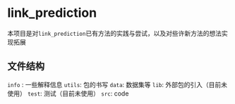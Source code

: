 # link_prediction 
本项目是对`link_prediction`已有方法的实践与尝试，以及对些许新方法的想法实现拓展

## 文件结构
`info` : 一些解释信息 
`utils`: 包的书写
`data`: 数据集等
`lib`: 外部包的引入（目前未使用）
`test`: 测试（目前未使用）
`src`: code